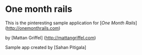 # One month rails

This is the pinteresting sample application for 
[*One Month Rails*] (http://onemonthrails.com)

by [Mattan Griffel] (http://mattangriffel.com)

Sample app created by [Sahan Pitigala]
